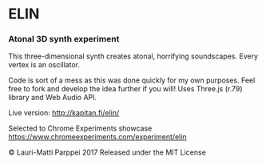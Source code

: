 # ELIN
### Atonal 3D synth experiment

This three-dimensional synth creates atonal, horrifying soundscapes. Every vertex is an oscillator. 

Code is sort of a mess as this was done quickly for my own purposes. Feel free to fork and develop the idea further if you will! Uses Three.js (r.79) library and Web Audio API.

Live version:
http://kapitan.fi/elin/

Selected to Chrome Experiments showcase
https://www.chromeexperiments.com/experiment/elin

© Lauri-Matti Parppei 2017
Released under the MIT License
